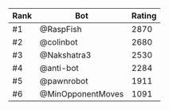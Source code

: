 Rank|Bot|Rating
---|---|---
#1|@RaspFish|2870
#2|@colinbot|2680
#3|@Nakshatra3|2530
#4|@anti-bot|2284
#5|@pawnrobot|1911
#6|@MinOpponentMoves|1091
